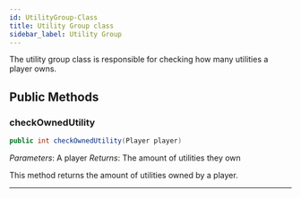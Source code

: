 ```yaml
---
id: UtilityGroup-Class
title: Utility Group class
sidebar_label: Utility Group
---
```


The utility group class is responsible for checking how many utilities a player owns.

## Public Methods

### checkOwnedUtility
```java
public int checkOwnedUtility(Player player)
```
*Parameters*: A player
*Returns*: The amount of utilities they own

This method returns the amount of utilities owned by a player.

---
